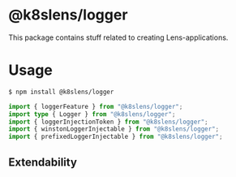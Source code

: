 # @k8slens/logger

This package contains stuff related to creating Lens-applications. 

# Usage

```bash
$ npm install @k8slens/logger
```

```typescript
import { loggerFeature } from "@k8slens/logger";
import type { Logger } from "@k8slens/logger";
import { loggerInjectionToken } from "@k8slens/logger";
import { winstonLoggerInjectable } from "@k8slens/logger";
import { prefixedLoggerInjectable } from "@k8slens/logger";
```

## Extendability
